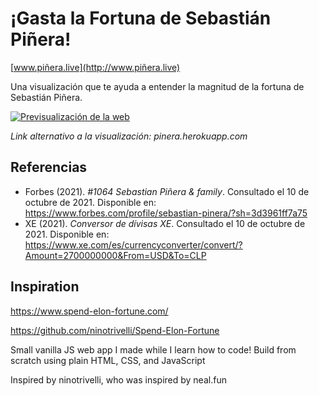 # ¡Gasta la Fortuna de Sebastián Piñera!

[www.piñera.live](http://www.piñera.live)


Una visualización que te ayuda a entender la magnitud de la fortuna de Sebastián Piñera.

[![Previsualización de la web](https://i.imgur.com/Ybj3ZRf.png)](http://www.piñera.live)

*Link alternativo a la visualización: pinera.herokuapp.com*

## Referencias

- Forbes (2021). _#1064 Sebastian Piñera & family_. Consultado el 10 de octubre de 2021. Disponible en: https://www.forbes.com/profile/sebastian-pinera/?sh=3d3961ff7a75
- XE (2021). _Conversor de dívisas XE_. Consultado el 10 de octubre de 2021. Disponible en: https://www.xe.com/es/currencyconverter/convert/?Amount=2700000000&From=USD&To=CLP

## Inspiration

https://www.spend-elon-fortune.com/

https://github.com/ninotrivelli/Spend-Elon-Fortune

Small vanilla JS web app I made while I learn how to code!
Build from scratch using plain HTML, CSS, and JavaScript


Inspired by ninotrivelli, who was inspired by neal.fun

